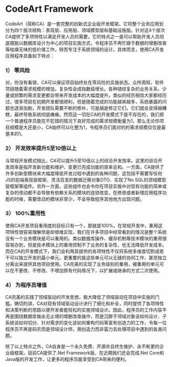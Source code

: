 CodeArt Framework
===================================

CodeArt（简称CA）是一套完整的创新式企业级开发框架。它将整个业务应用划分为四个层次结构：表现层、应用层、领域模型层和基础设施层。针对这4个层次CA提供了多项特性以满足开发人员的需要，它的特点之一是可以帮助开发人员彻底摆脱以数据库设计为中心的项目实施方式，令程序员不再忙碌于数据的增删改查等枯燥无味的低价值工作，转而专注于系统领域的设计。具体而言，使用CA开发应用程序具备如下特点：

### 1）	零风险

对，你没有看错，CA可以保证项目始终处在零风险的实施状态。众所周知，软件项目随着需求规模的增加，复杂性会成指数级增长。各种错综复杂的业务关系、少量或频繁的需求变更都会带来开发成本的大幅度提升。类似的经历相信大家都经历过，很多项目在初期开发都很顺利，但是随着完成的功能越来越多，系统暴露的问题也逐渐加剧，开发团队需要不断的修补，可是越是修正它们，它们就会变得越糟糕，最终导致系统彻底瘫痪。然而这一切在CA的开发模式下是不存在的，我们把一个普通程序员能在不犯错的情况下良好完成的需求规模衡量为1，那么无论你项目规模是大还是小，CA始终可以化整为1，令程序员们面对的的需求规模仅仅是最基本的1。

### 2）	开发效率提升5至10倍以上

与常规开发模式相比，CA可以提升5至10倍以上的综合开发效率。这里的综合开发效率是指开发新功能和维护、变更已完成功能的效率总和。一方面，CA提供了许多创新型模块来大幅度降低开发过程中遇到的各种问题，这包括不需要写任何JS的前端表现层框架、灵活百变的数据迁移对象DTO、实现了No SQL的领域模型层框架等组件。另外一方面，这些组件也会令你在项目实施中对现有功能的简单或复杂的改动都不会导致有依赖关系的模块的连锁改变。在修改或者新增应用程序功能的时候，需要改动的模块非常少，不会导致程序其他地方出现问题。

### 3）	100%重用性

使用CA开发项目重用度的目标只有一个，那就是100%。在常规开发中，重用这项特性很容易理解但是却很难实现，我们在许多项目中经常看到的情况是整个系统没有一个业务模块是可以重用的。类似数据库操作、缓存机制等技术模块的重用很容易办到，但是技术模块上的重用控制不了业务的复杂性，也无法降低开发成本。而在CA的开发模式下，我们会利用其提供的各项特性不仅将系统多维度切割成若干可以独立开发的最小单元，更重要的是这些单元可以无缝的协同工作，甚至独立分离出来提供其他项目使用。CA完美的实现了业务级别的重用，被重用的单元可以在不更改、不修改、不增加原有代码情况下，以扩展或继承的方式二次使用。

### 4）	为程序员增值

CA完美的实践了领域驱动的开发思想，极大降低了领域驱动在项目中实施的门槛。确切的讲，CA对现有领域驱动设计进行了细化和补全，同时提供了各项特性和决策判断的思路以便开发者能轻松的实施领域设计。因此，程序员的工作内容不再是围绕数据库做永无止境的增删改查操作，而是沉醉于领域对象该如何设计、子系统该如何切分、针对需求的变化该如何重构代码等富有创造力的工作，令每一位程序员不再是码农而是领域设计师，用创造力而非蛮力去处理项目中遇到的各类问题。

除了以上特点之外，CA自身是一个永久免费、开源并且终生维护、永不断更的企业级框架。目前CA提供了.Net Framework版，在近期我们还会完成.Net Core和Java版的开发工作，让更多的程序员能享受到CA带来的便利。